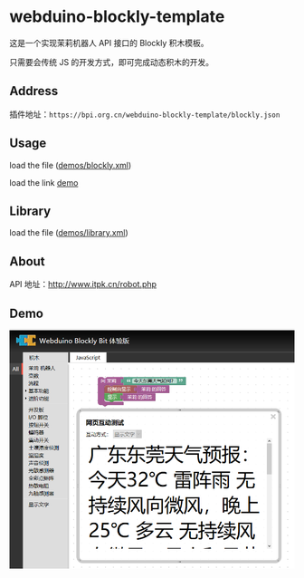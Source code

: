 # webduino-blockly-template

这是一个实现茉莉机器人 API 接口的 Blockly 积木模板。

只需要会传统 JS 的开发方式，即可完成动态积木的开发。

## Address

插件地址：`https://bpi.org.cn/webduino-blockly-template/blockly.json`

## Usage

load the file ([demos/blockly.xml](demos/blockly.xml))

load the link [demo](https://bit.webduino.com.cn/blockly/#qZzEr63j6W)

## Library

load the file ([demos/library.xml](demos/library.xml))

## About

API 地址：http://www.itpk.cn/robot.php

## Demo

![demo](demo.png)
